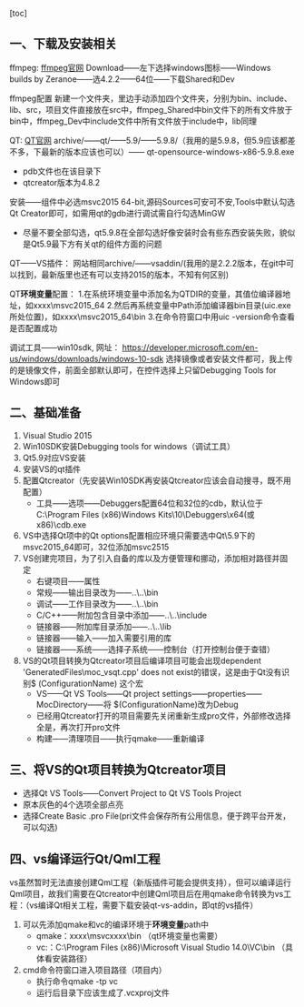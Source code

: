 [toc]



## 一、下载及安装相关

ffmpeg:
[ffmpeg官网](http://ffmpeg.org/)
Download——左下选择windows图标——Windows builds by Zeranoe——选4.2.2——64位——下载Shared和Dev

ffmpeg配置
新建一个文件夹，里边手动添加四个文件夹，分别为bin、include、lib、src，项目文件直接放在src中，ffmpeg_Shared中bin文件下的所有文件放于bin中，ffmpeg_Dev中include文件中所有文件放于include中，lib同理

QT:
[QT官网](http://download.qt.io/)
archive/——qt/——5.9/——5.9.8/（我用的是5.9.8，但5.9应该都差不多，下最新的版本应该也可以）—— qt-opensource-windows-x86-5.9.8.exe

* pdb文件也在该目录下
* qtcreator版本为4.8.2

安装——组件中必选msvc2015 64-bit,源码Sources可安可不安,Tools中默认勾选Qt Creator即可，如需用qt的gdb进行调试需自行勾选MinGW

* 尽量不要全部勾选，qt5.9.8在全部勾选好像安装时会有些东西安装失败，貌似是Qt5.9最下方有关qt的组件方面的问题

QT——VS插件：
网站相同archive/——vsaddin/(我用的是2.2.2版本，在git中可以找到，最新版里也还有可以支持2015的版本，不知有何区别)

QT**环境变量**配置：
1.在系统环境变量中添加名为QTDIR的变量，其值位编译器地址，如xxxx\msvc2015_64
2.然后再系统变量中Path添加编译器bin目录(uic.exe所处位置)，如xxxx\msvc2015_64\bin
3.在命令符窗口中用uic -version命令查看是否配置成功

调试工具——win10sdk,
网址： https://developer.microsoft.com/en-us/windows/downloads/windows-10-sdk 
选择镜像或者安装文件都可，我上传的是镜像文件，前面全部默认即可，在控件选择上只留Debugging Tools for Windows即可

## 二、基础准备

1. Visual Studio 2015
2. Win10SDK安装Debugging tools for windows（调试工具）
3. Qt5.9对应VS安装
4. 安装VS的qt插件
5. 配置Qtcreator（先安装Win10SDK再安装Qtcreator应该会自动搜寻，既不用配置）
   * 工具——选项——Debuggers配置64位和32位的cdb，默认位于C:\Program Files (x86)Windows Kits\10\Debuggers\x64(或x86)\cdb.exe
6. VS中选择Qt项中的Qt options配置相应环境只需要选中Qt\5.9下的msvc2015_64即可，32位添加msvc2515
7. VS创建完项目，为了引入自备的库以及方便管理和挪动，添加相对路径并固定
   * 右键项目——属性
   * 常规——输出目录改为——..\\..\bin
   * 调试——工作目录改为——..\\..\bin
   * C/C++——附加包含目录中添加——..\\..\include
   * 链接器——附加库目录添加——..\\..\lib
   * 链接器——输入——加入需要引用的库
   * 链接器——系统——选择子系统——控制台（打开控制台便于查错）
8. VS的Qt项目转换为Qtcreator项目后编译项目可能会出现dependent 'GeneratedFiles\\moc_vsqt.cpp' does not exist的错误，这是由于Qt没有识别$ (ConfigurationName) 这个宏
   * VS——Qt VS Tools——Qt project settings——properties——MocDirectory——将 $(ConfigurationName)改为Debug
   * 已经用Qtcreator打开的项目需要先关闭重新生成pro文件，外部修改选择全是，再次打开pro文件
   * 构建——清理项目——执行qmake——重新编译

## 三、将VS的Qt项目转换为Qtcreator项目

* 选择Qt VS Tools——Convert Project to Qt VS Tools Project
* 原本灰色的4个选项全部点亮
* 选择Create Basic .pro File(pri文件会保存所有公用信息，便于跨平台开发，可以勾选)

## 四、vs编译运行Qt/Qml工程

vs虽然暂时无法直接创建Qml工程（新版插件可能会提供支持），但可以编译运行Qml项目，故我们需要在Qtcreator中创建Qml项目后在用qmake命令转换为vs工程：（vs编译Qt相关工程，需要下载安装qt-vs-addin，即qt的vs插件）

1. 可以先添加qmake和vc的编译环境于**环境变量**path中
   * qmake：xxxx\msvcxxxx\bin                             （qt环境变量也需要）
   * vc:：C:\Program Files (x86)\Microsoft Visual Studio 14.0\VC\bin （具体看安装路径）
2. cmd命令符窗口进入项目路径（项目内）
   * 执行命令qmake -tp vc
   * 运行后目录下应该生成了.vcxproj文件